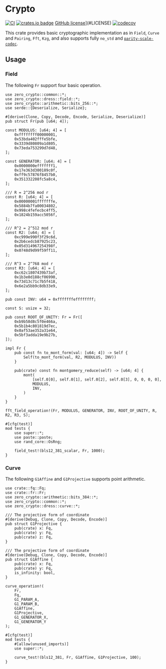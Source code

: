 # Crypto
[![CI](https://github.com/KogarashiNetwork/core/actions/workflows/ci.yml/badge.svg)](https://github.com/KogarashiNetwork/core/actions/workflows/ci.yml) [![crates.io badge](https://img.shields.io/crates/v/zero-crypto.svg)](https://crates.io/crates/zero-crypto) [GitHub license](https://img.shields.io/badge/license-GPL3%2FApache2-blue)](#LICENSE) [![codecov](https://codecov.io/gh/KogarashiNetwork/core/branch/master/graph/badge.svg?token=801ESOH5ZV)](https://codecov.io/gh/KogarashiNetwork/core)

This crate provides basic cryptographic implementation as in `Field`, `Curve` and `Pairing`, `Fft`, `Kzg`, and also supports fully `no_std` and [`parity-scale-codec`](https://github.com/paritytech/parity-scale-codec).

## Usage
### Field
The following `Fr` support four basic operation.

```ignore
use zero_crypto::common::*;
use zero_crypto::dress::field::*;
use zero_crypto::arithmetic::bits_256::*;
use serde::{Deserialize, Serialize};

#[derive(Clone, Copy, Decode, Encode, Serialize, Deserialize)]
pub struct Fr(pub [u64; 4]);

const MODULUS: [u64; 4] = [
    0xffffffff00000001,
    0x53bda402fffe5bfe,
    0x3339d80809a1d805,
    0x73eda753299d7d48,
];

const GENERATOR: [u64; 4] = [
    0x0000000efffffff1,
    0x17e363d300189c0f,
    0xff9c57876f8457b0,
    0x351332208fc5a8c4,
];

/// R = 2^256 mod r
const R: [u64; 4] = [
    0x00000001fffffffe,
    0x5884b7fa00034802,
    0x998c4fefecbc4ff5,
    0x1824b159acc5056f,
];

/// R^2 = 2^512 mod r
const R2: [u64; 4] = [
    0xc999e990f3f29c6d,
    0x2b6cedcb87925c23,
    0x05d314967254398f,
    0x0748d9d99f59ff11,
];

/// R^3 = 2^768 mod r
const R3: [u64; 4] = [
    0xc62c1807439b73af,
    0x1b3e0d188cf06990,
    0x73d13c71c7b5f418,
    0x6e2a5bb9c8db33e9,
];

pub const INV: u64 = 0xfffffffeffffffff;

const S: usize = 32;

pub const ROOT_OF_UNITY: Fr = Fr([
    0xb9b58d8c5f0e466a,
    0x5b1b4c801819d7ec,
    0x0af53ae352a31e64,
    0x5bf3adda19e9b27b,
]);

impl Fr {
    pub const fn to_mont_form(val: [u64; 4]) -> Self {
        Self(to_mont_form(val, R2, MODULUS, INV))
    }

    pub(crate) const fn montgomery_reduce(self) -> [u64; 4] {
        mont(
            [self.0[0], self.0[1], self.0[2], self.0[3], 0, 0, 0, 0],
            MODULUS,
            INV,
        )
    }
}

fft_field_operation!(Fr, MODULUS, GENERATOR, INV, ROOT_OF_UNITY, R, R2, R3, S);

#[cfg(test)]
mod tests {
    use super::*;
    use paste::paste;
    use rand_core::OsRng;

    field_test!(bls12_381_scalar, Fr, 1000);
}
```

### Curve
The following `G1Affine` and `G1Projective` supports point arithmetic.

```ignore
use crate::fq::Fq;
use crate::fr::Fr;
use zero_crypto::arithmetic::bits_384::*;
use zero_crypto::common::*;
use zero_crypto::dress::curve::*;

/// The projective form of coordinate
#[derive(Debug, Clone, Copy, Decode, Encode)]
pub struct G1Projective {
    pub(crate) x: Fq,
    pub(crate) y: Fq,
    pub(crate) z: Fq,
}

/// The projective form of coordinate
#[derive(Debug, Clone, Copy, Decode, Encode)]
pub struct G1Affine {
    pub(crate) x: Fq,
    pub(crate) y: Fq,
    is_infinity: bool,
}

curve_operation!(
    Fr,
    Fq,
    G1_PARAM_A,
    G1_PARAM_B,
    G1Affine,
    G1Projective,
    G1_GENERATOR_X,
    G1_GENERATOR_Y
);

#[cfg(test)]
mod tests {
    #[allow(unused_imports)]
    use super::*;

    curve_test!(bls12_381, Fr, G1Affine, G1Projective, 100);
}
```
